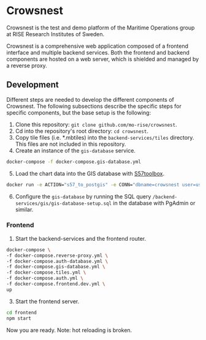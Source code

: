 # Crowsnest

Crowsnest is the test and demo platform of the Maritime Operations group at RISE Research Institutes of Sweden.

Crowsnest is a comprehensive web application composed of a frontend interface and multiple backend services. Both the frontend and backend components are hosted on a web server, which is shielded and managed by a reverse proxy.

## Development

Different steps are needed to develop the different components of Crowsnest. The following subsections describe the specific steps for specific components, but the base setup is the following:

1. Clone this repository: `git clone github.com/mo-rise/crowsnest`.
2. Cd into the repository's root directory: `cd crowsnest`.
3. Copy tile files (i.e. \*.mbtiles) into the `backend-services/tiles` directory. This files are not included in this repository.
4. Create an instance of the `gis-database` service.

```bash
docker-compose -f docker-compose.gis-database.yml
```

5. Load the chart data into the GIS database with [S57toolbox](https://git.ri.se/mo-rise/s57toolbox).

```bash
docker run -e ACTION="s57_to_postgis" -e CONN="dbname=crowsnest user=user password=password host=crowsnest-gis-database-1" -v <DIRECTORY_WITH_CHART_FILES>/data --network=crowsnest_default s57toolbox
```

6. Configure the `gis-database` by running the SQL query `/backend-services/gis/gis-database-setup.sql` in the database with PgAdmin or similar.

### Frontend

1. Start the backend-services and the frontend router.

```bash
docker-compose \
-f docker-compose.reverse-proxy.yml \
-f docker-compose.auth-database.yml \
-f docker-compose.gis-database.yml \
-f docker-compose.tiles.yml \
-f docker-compose.auth.yml \
-f docker-compose.frontend.dev.yml \
up
```

3. Start the frontend server.

```bash
cd frontend
npm start
```

Now you are ready. Note: hot reloading is broken.

